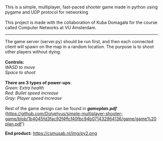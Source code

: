 This is a simple, multiplayer, fast-paced shooter game made in python using pygame and UDP protocol for networking<br/>
<br/>
This project is made with the collaboration of Kuba Domagała for the course called Computer Networks at VU Amsterdam.<br/>
- - - - - - - - - - - - - - - - - - - - - - - - - -
The game server (server.py) should be run first, and then each connected client will spawn on the map in a random location. The purpose is to shoot other players without dying.<br/>
<br/>
**Controls:** <br/>
*WASD to move* <br/>
*Space to shoot* <br/>
<br/>
**There are 3 types of power-ups**:<br/>
*Green: Extra health*<br/>
*Red: Bullet speed increase*<br/>
*Gray: Player speed increase*<br/>
<br/>
Rest of the game design can be found in ***gameplan.pdf*** (https://github.com/Dolyetyus/simple-multiplayer-shooter-game/blob/1b4045fd3fac92f4ffcf40fbc94b071432964136/game/game%20plan.pdf')

**End product:** 
https://csmusab.nl/img/py2.png



